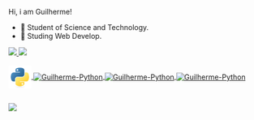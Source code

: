 Hi, i am Guilherme!

- 🔭 Student of Science and Technology.
- 🌱 Studing Web Develop.
 <div>
  <a href="https://github.com/guilhermeaquinop">
  <img height="150em" src="https://github-readme-stats.vercel.app/api?username=guilhermeaquinop&show_icons=true&theme=dark&include_all_commits=true&count_private=true"/>
  <img height="150em" src="https://github-readme-stats.vercel.app/api/top-langs/?username=guilhermeaquinop&layout=compact&langs_count=7&theme=dark"/>
</div>
<div style="display: inline_block"><br>
  <img align="center" alt="Guilherme-Python" height="45" width="45" src="https://raw.githubusercontent.com/devicons/devicon/master/icons/python/python-original.svg">
  <img align="center" alt="Guilherme-Python" height="45" width="45" src="https://cdn.jsdelivr.net/gh/devicons/devicon/icons/html5/html5-original.svg">
  <img align="center" alt="Guilherme-Python" height="45" width="45" src="https://cdn.jsdelivr.net/gh/devicons/devicon/icons/css3/css3-original.svg">
  <img align="center" alt="Guilherme-Python" height="45" width="45" src="https://cdn.jsdelivr.net/gh/devicons/devicon/icons/javascript/javascript-original.svg">
</div>

  ##
  
 <div>
   <a href="https://www.linkedin.com/in/guilherme-de-aquino-72b7a020b/" target="_blank"><img src="https://img.shields.io/badge/-LinkedIn-%230077B5?style=for-the-badge&logo=linkedin&logoColor=white" target="_blank"></a>
</div>

 
